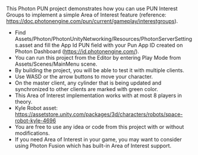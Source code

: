 This Photon PUN project demonstrates how you can use PUN Interest Groups to implement a simple Area of Interest feature (reference: https://doc.photonengine.com/pun/current/gameplay/interestgroups).

- Find Assets/Photon/PhotonUnityNetworking/Resources/PhotonServerSettings.asset and fill the App Id PUN field with your Pun App ID created on Photon Dashboard (https://id.photonengine.com/).
- You can run this project from the Editor by entering Play Mode from Assets/Scenes/MainMenu scene.
- By building the project, you will be able to test it with multiple clients.
- Use WASD or the arrow buttons to move your character.
- On the master client, any cylinder that is being updated and synchronized to other clients are marked with green color.
- This Area of Interest implementation works with at most 8 players in theory.
- Kyle Robot asset: https://assetstore.unity.com/packages/3d/characters/robots/space-robot-kyle-4696
- You are free to use any idea or code from this project with or without modifications.
- If you need Area of Interest in your game, you may want to consider using Photon Fusion which has built-in Area of Interest support.

